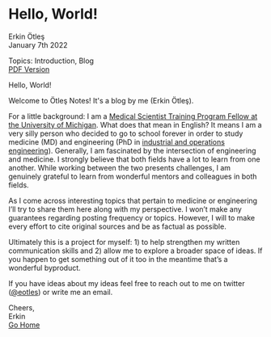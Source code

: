 # Hello, World!
Erkin Ötleş <br />
January 7th 2022 

Topics: Introduction, Blog <br />
[PDF Version](hello_world.pdf)


Hello, World!

Welcome to Ötleş Notes! It's a blog by me (Erkin Ötleş).

For a little background: I am a [Medical Scientist Training Program Fellow at the University of Michigan](https://medicine.umich.edu/medschool/education/md-phd-program). What does that mean in English? It means I am a very silly person who decided to go to school forever in order to study medicine (MD) and engineering (PhD in [industrial and operations engineering](https://ioe.engin.umich.edu)). Generally, I am fascinated by the intersection of engineering and medicine. I strongly believe that both fields have a lot to learn from one another. While working between the two presents challenges, I am genuinely grateful to learn from wonderful mentors and colleagues in both fields.

As I come across interesting topics that pertain to medicine or engineering I’ll try to share them here along with my perspective. I won’t make any guarantees regarding posting frequency or topics. However, I will to make every effort to cite original sources and be as factual as possible. 

Ultimately this is a project for myself: 1) to help strengthen my written communication skills and 2) allow me to explore a broader space of ideas. If you happen to get something out of it too in the meantime that’s a wonderful byproduct.

If you have ideas about my ideas feel free to reach out to me on twitter ([@eotles](https://twitter.com/eotles)) or write me an email.

Cheers, <br />
Erkin  <br />
[Go Home](../../index.md)
